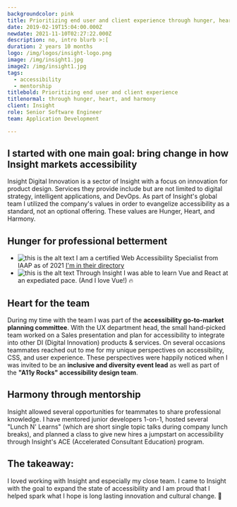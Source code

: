 ```yaml
---
backgroundcolor: pink
title: Prioritizing end user and client experience through hunger, heart, and harmony
date: 2019-02-19T15:04:00.000Z
newdate: 2021-11-10T02:27:22.000Z
description: no, intro blurb >:[
duration: 2 years 10 months
logo: /img/logos/insight-logo.png
image: /img/insight1.jpg
image2: /img/insight1.jpg
tags:
  - accessibility
  - mentorship
titlebold: Prioritizing end user and client experience  
titlenormal: through hunger, heart, and harmony
client: Insight 
role: Senior Software Engineer
team: Application Development

---
```


## I started with one main goal: bring change in how Insight markets accessibility
Insight Digital Innovation is a sector of Insight with a focus on innovation for product design.
Services they provide include but are not limited to digital strategy, intelligent 
applications, and DevOps. As part of Insight's global team I utilized the company's values 
in order to evangelize accessibility as a standard, not an optional offering. These values
are Hunger, Heart, and Harmony.

## Hunger for professional betterment
- ![this is the alt text](/img/accessibility.png "Title is optional")
 I am a certified Web Accessibility Specialist from IAAP as of 2021 [I'm in their directory](post/brewing-chemex/#comparing-the-results)
 - ![this is the alt text](/img/accessibility.png "Title is optional")
 Through Insight I was able to learn 
Vue and React at an expediated pace. 
(And I love Vue!) 🔥

## Heart for the team
During my time with the team I was part of the **accessibility go-to-market planning committee**. 
With the UX department head, the small hand-picked team worked on a Sales presentation and 
plan for accessibility to integrate into other DI (Digital Innovation) products & services. 
On several occasions teammates reached out to me for my unique perspectives on accessibility, 
CSS, and user experience. These perspectives were happily noticed when I was invited to be an 
**inclusive and diversity event lead** as well as part of the **"A11y Rocks" accessibility design team**.

## Harmony through mentorship
Insight allowed several opportunities for teammates to share professional knowledge. I have 
mentored junior developers 1-on-1, hosted several "Lunch N' Learns" (which are short single 
topic talks during company lunch breaks), and planned a class to give new hires a jumpstart 
on accessibility through Insight's ACE (Accelerated Consultant Education) program.

## The takeaway:  
I loved working with Insight and especially my close team. 
I came to Insight with the goal to expand the state of accessibility and I am proud that I 
helped spark what I hope is long lasting innovation and cultural change. 🤟